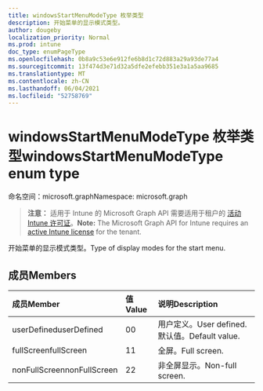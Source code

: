 ```yaml
---
title: windowsStartMenuModeType 枚举类型
description: 开始菜单的显示模式类型。
author: dougeby
localization_priority: Normal
ms.prod: intune
doc_type: enumPageType
ms.openlocfilehash: 0b8a9c53e6e912fe6b8d1c72d883a29a93de77a4
ms.sourcegitcommit: 13f474d3e71d32a5dfe2efebb351e3a1a5aa9685
ms.translationtype: MT
ms.contentlocale: zh-CN
ms.lasthandoff: 06/04/2021
ms.locfileid: "52758769"
---
```

# <a name="windowsstartmenumodetype-enum-type"></a><span data-ttu-id="fbeca-103">windowsStartMenuModeType 枚举类型</span><span class="sxs-lookup"><span data-stu-id="fbeca-103">windowsStartMenuModeType enum type</span></span>

<span data-ttu-id="fbeca-104">命名空间：microsoft.graph</span><span class="sxs-lookup"><span data-stu-id="fbeca-104">Namespace: microsoft.graph</span></span>

> <span data-ttu-id="fbeca-105">**注意：** 适用于 Intune 的 Microsoft Graph API 需要适用于租户的 [活动 Intune 许可证](https://go.microsoft.com/fwlink/?linkid=839381)。</span><span class="sxs-lookup"><span data-stu-id="fbeca-105">**Note:** The Microsoft Graph API for Intune requires an [active Intune license](https://go.microsoft.com/fwlink/?linkid=839381) for the tenant.</span></span>

<span data-ttu-id="fbeca-106">开始菜单的显示模式类型。</span><span class="sxs-lookup"><span data-stu-id="fbeca-106">Type of display modes for the start menu.</span></span>

## <a name="members"></a><span data-ttu-id="fbeca-107">成员</span><span class="sxs-lookup"><span data-stu-id="fbeca-107">Members</span></span>
|<span data-ttu-id="fbeca-108">成员</span><span class="sxs-lookup"><span data-stu-id="fbeca-108">Member</span></span>|<span data-ttu-id="fbeca-109">值</span><span class="sxs-lookup"><span data-stu-id="fbeca-109">Value</span></span>|<span data-ttu-id="fbeca-110">说明</span><span class="sxs-lookup"><span data-stu-id="fbeca-110">Description</span></span>|
|:---|:---|:---|
|<span data-ttu-id="fbeca-111">userDefined</span><span class="sxs-lookup"><span data-stu-id="fbeca-111">userDefined</span></span>|<span data-ttu-id="fbeca-112">0</span><span class="sxs-lookup"><span data-stu-id="fbeca-112">0</span></span>|<span data-ttu-id="fbeca-113">用户定义。</span><span class="sxs-lookup"><span data-stu-id="fbeca-113">User defined.</span></span> <span data-ttu-id="fbeca-114">默认值。</span><span class="sxs-lookup"><span data-stu-id="fbeca-114">Default value.</span></span>|
|<span data-ttu-id="fbeca-115">fullScreen</span><span class="sxs-lookup"><span data-stu-id="fbeca-115">fullScreen</span></span>|<span data-ttu-id="fbeca-116">1</span><span class="sxs-lookup"><span data-stu-id="fbeca-116">1</span></span>|<span data-ttu-id="fbeca-117">全屏。</span><span class="sxs-lookup"><span data-stu-id="fbeca-117">Full screen.</span></span>|
|<span data-ttu-id="fbeca-118">nonFullScreen</span><span class="sxs-lookup"><span data-stu-id="fbeca-118">nonFullScreen</span></span>|<span data-ttu-id="fbeca-119">2</span><span class="sxs-lookup"><span data-stu-id="fbeca-119">2</span></span>|<span data-ttu-id="fbeca-120">非全屏显示。</span><span class="sxs-lookup"><span data-stu-id="fbeca-120">Non-full screen.</span></span>|




